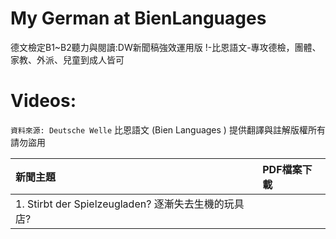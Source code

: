 # My German at BienLanguages
德文檢定B1~B2聽力與閱讀:DW新聞稿強效運用版 !-比恩語文-專攻德檢，團體、家教、外派、兒童到成人皆可

# Videos:
`資料來源: Deutsche Welle`
比恩語文 (Bien Languages ) 提供翻譯與註解版權所有請勿盜用

| 新聞主題 | PDF檔案下載 |
|:--------|:-------|
| 1. Stirbt der Spielzeugladen? 逐漸失去生機的玩具店? |  |
